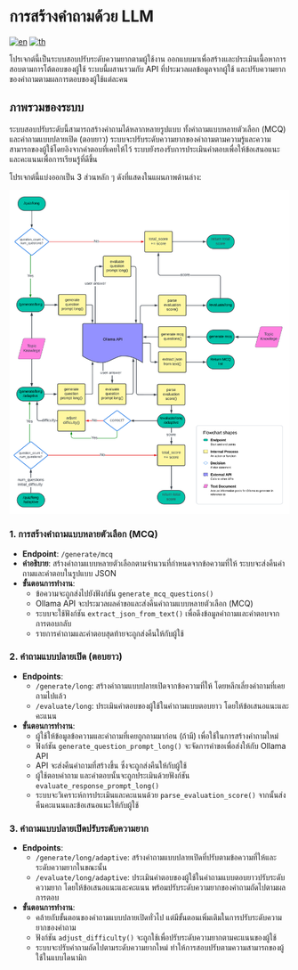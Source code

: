 # การสร้างคำถามด้วย LLM

[![en](https://img.shields.io/badge/lang-en-red.svg)](https://github.com/RoteeSaiMai/question-gen-llm/blob/main/README.md)
[![th](https://img.shields.io/badge/lang-th-blue.svg)](https://github.com/RoteeSaiMai/question-gen-llm/blob/main/readme/README.th.md)

โปรเจกต์นี้เป็นระบบสอบปรับระดับความยากตามผู้ใช้งาน ออกแบบมาเพื่อสร้างและประเมินเนื้อหาการสอบตามการโต้ตอบของผู้ใช้ ระบบนี้ผสานรวมกับ API ที่ประมวลผลข้อมูลจากผู้ใช้ และปรับความยากของคำถามตามผลการตอบของผู้ใช้แต่ละคน

## ภาพรวมของระบบ

ระบบสอบปรับระดับนี้สามารถสร้างคำถามได้หลากหลายรูปแบบ ทั้งคำถามแบบหลายตัวเลือก (MCQ) และคำถามแบบปลายเปิด (ตอบยาว) ระบบจะปรับระดับความยากของคำถามตามความรู้และความสามารถของผู้ใช้โดยอิงจากคำตอบที่เคยให้ไว้ ระบบยังรองรับการประเมินคำตอบเพื่อให้ข้อเสนอแนะและคะแนนเพื่อการเรียนรู้ที่ดีขึ้น

โปรเจกต์นี้แบ่งออกเป็น 3 ส่วนหลัก ๆ ดังที่แสดงในแผนภาพด้านล่าง:

![System Flowchart](Flowchart-V2.png)

### 1. การสร้างคำถามแบบหลายตัวเลือก (MCQ)

- **Endpoint**: `/generate/mcq`
- **คำอธิบาย**: สร้างคำถามแบบหลายตัวเลือกตามจำนวนที่กำหนดจากข้อความที่ให้ ระบบจะส่งคืนคำถามและคำตอบในรูปแบบ JSON
- **ขั้นตอนการทำงาน**:
  - ข้อความจะถูกส่งไปยังฟังก์ชัน `generate_mcq_questions()`
  - Ollama API จะประมวลผลคำขอและส่งคืนคำถามแบบหลายตัวเลือก (MCQ)
  - ระบบจะใช้ฟังก์ชัน `extract_json_from_text()` เพื่อดึงข้อมูลคำถามและคำตอบจากการตอบกลับ
  - รายการคำถามและคำตอบสุดท้ายจะถูกส่งคืนให้กับผู้ใช้

### 2. คำถามแบบปลายเปิด (ตอบยาว)

- **Endpoints**:
  - `/generate/long`: สร้างคำถามแบบปลายเปิดจากข้อความที่ให้ โดยหลีกเลี่ยงคำถามที่เคยถามไปแล้ว
  - `/evaluate/long`: ประเมินคำตอบของผู้ใช้ในคำถามแบบตอบยาว โดยให้ข้อเสนอแนะและคะแนน
- **ขั้นตอนการทำงาน**:
  - ผู้ใช้ให้ข้อมูลข้อความและคำถามที่เคยถูกถามมาก่อน (ถ้ามี) เพื่อใช้ในการสร้างคำถามใหม่
  - ฟังก์ชัน `generate_question_prompt_long()` จะจัดการคำขอเพื่อส่งให้กับ Ollama API
  - API จะส่งคืนคำถามที่สร้างขึ้น ซึ่งจะถูกส่งคืนให้กับผู้ใช้
  - ผู้ใช้ตอบคำถาม และคำตอบนั้นจะถูกประเมินด้วยฟังก์ชัน `evaluate_response_prompt_long()`
  - ระบบจะวิเคราะห์การประเมินและคะแนนด้วย `parse_evaluation_score()` จากนั้นส่งคืนคะแนนและข้อเสนอแนะให้กับผู้ใช้

### 3. คำถามแบบปลายเปิดปรับระดับความยาก

- **Endpoints**:
  - `/generate/long/adaptive`: สร้างคำถามแบบปลายเปิดที่ปรับตามข้อความที่ให้และระดับความยากในขณะนั้น
  - `/evaluate/long/adaptive`: ประเมินคำตอบของผู้ใช้ในคำถามแบบตอบยาวปรับระดับความยาก โดยให้ข้อเสนอแนะและคะแนน พร้อมปรับระดับความยากของคำถามถัดไปตามผลการตอบ
- **ขั้นตอนการทำงาน**:
  - คล้ายกับขั้นตอนของคำถามแบบปลายเปิดทั่วไป แต่มีขั้นตอนเพิ่มเติมในการปรับระดับความยากของคำถาม
  - ฟังก์ชัน `adjust_difficulty()` จะถูกใช้เพื่อปรับระดับความยากตามคะแนนของผู้ใช้
  - ระบบจะปรับคำถามถัดไปตามระดับความยากใหม่ ทำให้การสอบปรับตามความสามารถของผู้ใช้ในแบบไดนามิก
